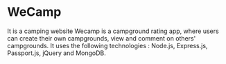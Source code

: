 # WeCamp
It is a camping website
Wecamp is a campground rating app, where users can create their own campgrounds, view and comment on others' campgrounds.
It uses the following technologies : Node.js, Express.js, Passport.js, jQuery and MongoDB.
